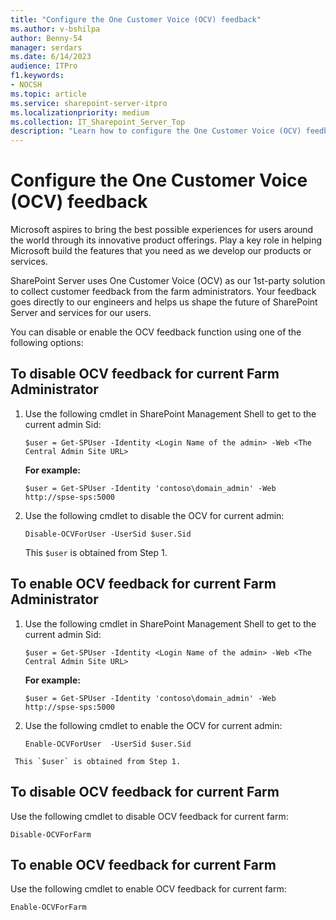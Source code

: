 ```yaml
---
title: "Configure the One Customer Voice (OCV) feedback"
ms.author: v-bshilpa
author: Benny-54
manager: serdars
ms.date: 6/14/2023
audience: ITPro
f1.keywords:
- NOCSH
ms.topic: article
ms.service: sharepoint-server-itpro
ms.localizationpriority: medium
ms.collection: IT_Sharepoint_Server_Top
description: "Learn how to configure the One Customer Voice (OCV) feedback."
---
```


# Configure the One Customer Voice (OCV) feedback

Microsoft aspires to bring the best possible experiences for users around the world through its innovative product offerings. Play a key role in helping Microsoft build the features that you need as we develop our products or services.

SharePoint Server uses One Customer Voice (OCV) as our 1st-party solution to collect customer feedback from the farm administrators. Your feedback goes directly to our engineers and helps us shape the future of SharePoint Server and services for our users.

You can disable or enable the OCV feedback function using one of the following options:

## To disable OCV feedback for current Farm Administrator 

  1. Use the following cmdlet in SharePoint Management Shell to get to the current admin Sid:  

     ```
     $user = Get-SPUser -Identity <Login Name of the admin> -Web <The Central Admin Site URL>
     ```

     **For example:**
     
     ```
     $user = Get-SPUser -Identity 'contoso\domain_admin' -Web http://spse-sps:5000 
     ```

  2. Use the following cmdlet to disable the OCV for current admin: 

     ```
     Disable-OCVForUser -UserSid $user.Sid 
     ```

     This `$user` is obtained from Step 1. 
  
## To enable OCV feedback for current Farm Administrator

  1. Use the following cmdlet in SharePoint Management Shell to get to the current admin Sid:  

     ```
     $user = Get-SPUser -Identity <Login Name of the admin> -Web <The Central Admin Site URL>
     ```

     **For example:**
  
     ```
     $user = Get-SPUser -Identity 'contoso\domain_admin' -Web http://spse-sps:5000 
     ```

  2.  Use the following cmdlet to enable the OCV for current admin: 

      ```
      Enable-OCVForUser  -UserSid $user.Sid 
      ```

     This `$user` is obtained from Step 1. 
  
## To disable OCV feedback for current Farm 

Use the following cmdlet to disable OCV feedback for current farm:  
  
  ```
  Disable-OCVForFarm
  ```
  
## To enable OCV feedback for current Farm 

Use the following cmdlet to enable OCV feedback for current farm:
  
  ```
  Enable-OCVForFarm
  ```
  
  
  
  
  
  
